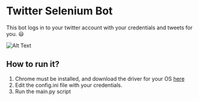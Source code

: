 # Twitter Selenium Bot

This bot logs in to your twitter account with your credentials and tweets for you. :smiley: 

![Alt Text](https://media.giphy.com/media/mfkgDBj2NGqexacrub/giphy.gif)



## How to run it?

1. Chrome must be installed, and download the driver for your OS [here](https://sites.google.com/a/chromium.org/chromedriver/downloads)
2. Edit the config.ini file with your credentials.
3. Run the main.py script
